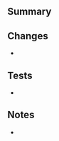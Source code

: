 ## Summary
<!--- Provide a short summary of your changes -->


## Changes
<!--- Describe your changes in detail -->
* 

## Tests
<!--- What tests did you run to verify the changes -->
* 

## Notes
<!--- Any other notes? -->
* 
